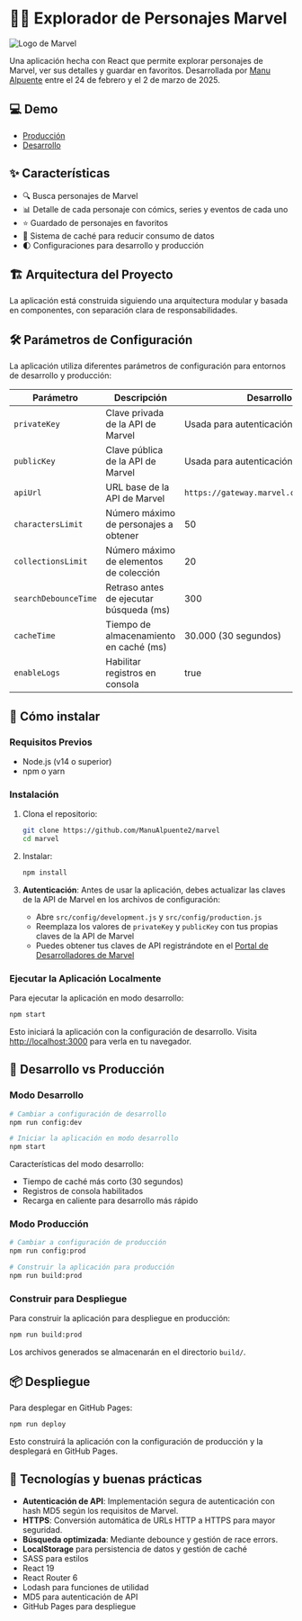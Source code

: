 # 🦸‍♂️ Explorador de Personajes Marvel

![Logo de Marvel](https://upload.wikimedia.org/wikipedia/commons/thumb/b/b9/Marvel_Logo.svg/200px-Marvel_Logo.svg.png)

Una aplicación hecha con React que permite explorar personajes de Marvel, ver sus detalles y guardar en favoritos. Desarrollada por [Manu Alpuente](https://www.linkedin.com/in/manu-alpuente/) entre el 24 de febrero y el 2 de marzo de 2025.

## 💻 Demo

- [Producción](https://manualpuente2.github.io/marvel/build/)
- [Desarrollo](https://manualpuente2.github.io/marvel/dev/)

## ✨ Características

- 🔍 Busca personajes de Marvel
- 📊 Detalle de cada personaje con cómics, series y eventos de cada uno
- ⭐ Guardado de personajes en favoritos
- 🔄 Sistema de caché para reducir consumo de datos
- 🌓 Configuraciones para desarrollo y producción

## 🏗️ Arquitectura del Proyecto

La aplicación está construida siguiendo una arquitectura modular y basada en componentes, con separación clara de responsabilidades.

## 🛠️ Parámetros de Configuración

La aplicación utiliza diferentes parámetros de configuración para entornos de desarrollo y producción:

| Parámetro            | Descripción                             | Desarrollo                              | Producción            |
| -------------------- | --------------------------------------- | --------------------------------------- | --------------------- |
| `privateKey`         | Clave privada de la API de Marvel       | Usada para autenticación de API         | Igual que desarrollo  |
| `publicKey`          | Clave pública de la API de Marvel       | Usada para autenticación de API         | Igual que desarrollo  |
| `apiUrl`             | URL base de la API de Marvel            | `https://gateway.marvel.com/v1/public/` | Igual que desarrollo  |
| `charactersLimit`    | Número máximo de personajes a obtener   | 50                                      | Igual que desarrollo  |
| `collectionsLimit`   | Número máximo de elementos de colección | 20                                      | Igual que desarrollo  |
| `searchDebounceTime` | Retraso antes de ejecutar búsqueda (ms) | 300                                     | Igual que desarrollo  |
| `cacheTime`          | Tiempo de almacenamiento en caché (ms)  | 30.000 (30 segundos)                    | 86.400.000 (24 horas) |
| `enableLogs`         | Habilitar registros en consola          | true                                    | false                 |

## 🚀 Cómo instalar

### Requisitos Previos

- Node.js (v14 o superior)
- npm o yarn

### Instalación

1. Clona el repositorio:

   ```bash
   git clone https://github.com/ManuAlpuente2/marvel
   cd marvel
   ```

2. Instalar:

   ```bash
   npm install
   ```

3. **Autenticación**: Antes de usar la aplicación, debes actualizar las claves de la API de Marvel en los archivos de configuración:
   - Abre `src/config/development.js` y `src/config/production.js`
   - Reemplaza los valores de `privateKey` y `publicKey` con tus propias claves de la API de Marvel
   - Puedes obtener tus claves de API registrándote en el [Portal de Desarrolladores de Marvel](https://developer.marvel.com/)

### Ejecutar la Aplicación Localmente

Para ejecutar la aplicación en modo desarrollo:

```bash
npm start
```

Esto iniciará la aplicación con la configuración de desarrollo. Visita [http://localhost:3000](http://localhost:3000) para verla en tu navegador.

## 🔄 Desarrollo vs Producción

### Modo Desarrollo

```bash
# Cambiar a configuración de desarrollo
npm run config:dev

# Iniciar la aplicación en modo desarrollo
npm start
```

Características del modo desarrollo:

- Tiempo de caché más corto (30 segundos)
- Registros de consola habilitados
- Recarga en caliente para desarrollo más rápido

### Modo Producción

```bash
# Cambiar a configuración de producción
npm run config:prod

# Construir la aplicación para producción
npm run build:prod
```

### Construir para Despliegue

Para construir la aplicación para despliegue en producción:

```bash
npm run build:prod
```

Los archivos generados se almacenarán en el directorio `build/`.

## 📦 Despliegue

Para desplegar en GitHub Pages:

```bash
npm run deploy
```

Esto construirá la aplicación con la configuración de producción y la desplegará en GitHub Pages.

## 🧰 Tecnologías y buenas prácticas

- **Autenticación de API**: Implementación segura de autenticación con hash MD5 según los requisitos de Marvel.
- **HTTPS**: Conversión automática de URLs HTTP a HTTPS para mayor seguridad.
- **Búsqueda optimizada**: Mediante debounce y gestión de race errors.
- **LocalStorage** para persistencia de datos y gestión de caché
- SASS para estilos
- React 19
- React Router 6
- Lodash para funciones de utilidad
- MD5 para autenticación de API
- GitHub Pages para despliegue
